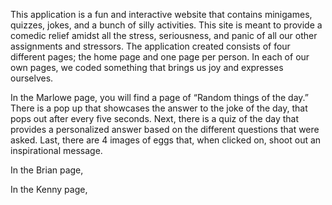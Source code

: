 This application is a fun and interactive website that contains minigames, quizzes, jokes, and a bunch of silly activities. This site is meant to provide a comedic relief amidst all the stress, seriousness, and panic of all our other assignments and stressors. The application created consists of four different pages; the home page and one page per person. In each of our own pages, we coded something that brings us joy and expresses ourselves. 

In the Marlowe page, you will find a page of “Random things of the day.” There is a pop up that showcases the answer to the joke of the day, that pops out after every five seconds. Next, there is a quiz of the day that provides a personalized answer based on the different questions that were asked. Last, there are 4 images of eggs that, when clicked on, shoot out an inspirational message.

In the Brian page,

In the Kenny page,
